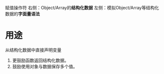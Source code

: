 赋值操作符
右侧：Object/Array的**结构化数据**
左侧：模拟Object/Array等结构化数据的**字面量语法**

# 用途
从结构化数据中直接声明变量
1. 更鼓励函数返回结构化数据。
2. 鼓励使用对象与数据保存多个值。